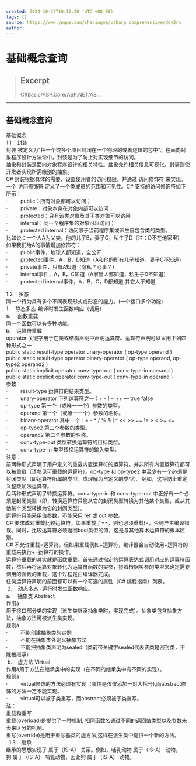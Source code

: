 ```yaml
---
created: 2024-10-24T10:12:20 (UTC +08:00)
tags: []
source: https://www.yuque.com/sharingme/csharp_comprehensive/ddv2rx
author: 
---
```


# 基础概念查询

> ## Excerpt
> C#Basic/ASP.Core/ASP.NET/AS...

---
## 基础概念查询

基础概念  
1.1    封装  
封装 被定义为"把一个或多个项目封闭在一个物理的或者逻辑的包中"。在面向对象程序设计方法论中，封装是为了防止对实现细节的访问。  
抽象和封装是面向对象程序设计的相关特性。抽象允许相关信息可视化，封装则使开发者实现所需级别的抽象。  
C# 封装根据具体的需要，设置使用者的访问权限，并通过 访问修饰符 来实现。  
一个 访问修饰符 定义了一个类成员的范围和可见性。C# 支持的访问修饰符如下所示：  
·         public：所有对象都可以访问；  
·         private：对象本身在对象内部可以访问；  
·         protected：只有该类对象及其子类对象可以访问  
·         internal：同一个程序集的对象可以访问；  
·         protected internal：访问限于当前程序集或派生自包含类的类型。  
比如说：一个人A为父类，他的儿子B，妻子C，私生子D（注：D不在他家里）  
如果我们给A的事情增加修饰符：  
·         public事件，地球人都知道，全公开  
·         protected事件，A，B，D知道（A和他的所有儿子知道，妻子C不知道）  
·         private事件，只有A知道（隐私？心事？）  
·         internal事件，A，B，C知道（A家里人都知道，私生子D不知道）  
·         protected internal事件，A，B，C，D都知道,其它人不知道  
  
1.2    多态  
同一个行为具有多个不同表现形式或形态的能力。(一个接口多个功能)  
1.    静态多态\-编译时发生函数响应（调用）  
a.     函数重载  
同一个函数可以有多种功能。  
b.    运算符重载  
operator 关键字用于在类或结构声明中声明运算符。运算符声明可以采用下列四种形式之一：  
public static result\-type operator unary\-operator ( op\-type operand )  
public static result\-type operator binary\-operator ( op\-type operand, op\-type2 operand2 )  
public static implicit operator conv\-type\-out ( conv\-type\-in operand )  
public static explicit operator conv\-type\-out ( conv\-type\-in operand )  
参数：  
·         result-type 运算符的结果类型。  
·         unary-operator 下列运算符之一：\+ - ! ~ ++ — true false  
·         op-type 第一个（或唯一一个）参数的类型。  
·         operand 第一个（或唯一一个）参数的名称。  
·         binary-operator 其中一个：\+ - \* / % & | ^ << >> == != > < >= <=  
·         op-type2 第二个参数的类型。  
·         operand2 第二个参数的名称。  
·         conv-type-out 类型转换运算符的目标类型。  
·         conv-type-in 类型转换运算符的输入类型。  
注意：  
前两种形式声明了用户定义的重载内置运算符的运算符。并非所有内置运算符都可以被重载（请参见可重载的运算符）。op-type 和 op-type2 中至少有一个必须是封闭类型（即运算符所属的类型，或理解为自定义的类型）。例如，这将防止重定义整数加法运算符。  
后两种形式声明了转换运算符。conv-type-in 和 conv-type-out 中正好有一个必须是封闭类型（即，转换运算符只能从它的封闭类型转换为其他某个类型，或从其他某个类型转换为它的封闭类型）。  
运算符只能采用值参数，不能采用 ref 或 out 参数。  
C# 要求成对重载比较运算符。如果重载了\==，则也必须重载!=，否则产生编译错误。同时，比较运算符必须返回bool类型的值，这是与其他算术运算符的根本区别。  
C# 不允许重载\=运算符，但如果重载例如+运算符，编译器会自动使用+运算符的重载来执行+=运算符的操作。  
运算符重载的其实就是函数重载。首先通过指定的运算表达式调用对应的运算符函数，然后再将运算对象转化为运算符函数的实参，接着根据实参的类型来确定需要调用的函数的重载，这个过程是由编译器完成。  
任何运算符声明的前面都可以有一个可选的属性（C# 编程指南）列表。  
 2.    动态多态 -运行时发生函数响应。  
a.     抽象类 Abstract  
作用à  
用于接口部分类的实现（派生类继承抽象类时，实现完成）。抽象类包含抽象方法，抽象方法可被派生类实现。  
规则à  
·         不能创建抽象类的实例  
·         不能在抽象类外定义抽象方法  
·         不能把抽象类声明为sealed（类前带关键字sealed代表该类是密封类，不能被继承）  
 b.    虚方法 Virtual  
作用à用于方法在继承类中的实现（在不同的继承类中有不同的实现）。  
规则à  
·         virtual修饰的方法必须有实现（哪怕是仅仅添加一对大括号),而abstract修饰的方法一定不能实现。  
·         virtual可以被子类重写，而abstract必须被子类重写。  
注：  
重载和重写  
重载(overload)是提供了一种机制, 相同函数名通过不同的返回值类型以及参数来表来区分的机制。  
重写(override)是用于重写基类的虚方法,这样在派生类中提供一个新的方法。  
  1.3    继承  
继承的思想实现了 属于（IS-A） 关系。例如，哺乳动物 属于（IS-A） 动物，狗 属于（IS-A） 哺乳动物，因此狗 属于（IS-A） 动物。  
  


